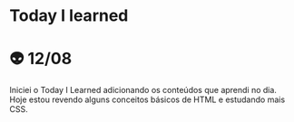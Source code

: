 # Today I learned

# 👽 12/08
Iniciei o Today I Learned adicionando os conteúdos que aprendi no dia. Hoje estou revendo alguns conceitos básicos de HTML e estudando mais CSS.
